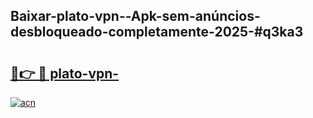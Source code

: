 ## Baixar-plato-vpn--Apk-sem-anúncios-desbloqueado-completamente-2025-#q3ka3

# <h2><a href="https://ainizakaria.my?title=plato-vpn-&ref=20M">🔗👉 🔴 plato-vpn-</a></h2>

[![acn](https://github.com/user-attachments/assets/0f9c940e-d8b0-45ae-aac7-cd30a18b3e1c)](https://ainizakaria.my?title=plato-vpn-&ref=20M)

